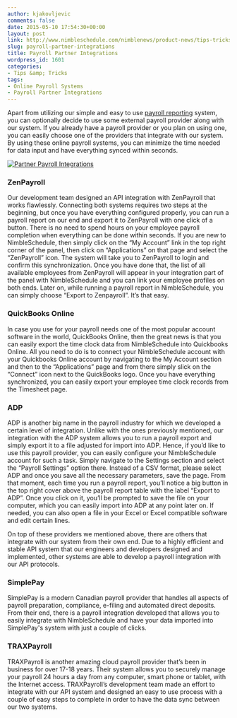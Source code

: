 ```yaml
---
author: kjakovljevic
comments: false
date: 2015-05-10 17:54:30+00:00
layout: post
link: http://www.nimbleschedule.com/nimblenews/product-news/tips-tricks/payroll-partner-integrations/
slug: payroll-partner-integrations
title: Payroll Partner Integrations
wordpress_id: 1601
categories:
- Tips &amp; Tricks
tags:
- Online Payroll Systems
- Payroll Partner Integrations
---
```


Apart from utilizing our simple and easy to use [payroll reporting](http://www.nimbleschedule.com/payroll-reports-made-easy/) system, you can optionally decide to use some external payroll provider along with our system. If you already have a payroll provider or you plan on using one, you can easily choose one of the providers that integrate with our system. By using these online payroll systems, you can minimize the time needed for data input and have everything synced within seconds.



[![Partner Payroll Integrations](http://www.nimbleschedule.com/wp-content/uploads/2015/05/Payroll-Partners-thumb.jpg)](http://www.nimbleschedule.com/wp-content/uploads/2015/05/Payroll-Partners.jpg)





### ZenPayroll



Our development team designed an API integration with ZenPayroll that works flawlessly. Connecting both systems requires two steps at the beginning, but once you have everything configured properly, you can run a payroll report on our end and export it to ZenPayroll with one click of a button. There is no need to spend hours on your employee payroll completion when everything can be done within seconds. If you are new to NimbleSchedule, then simply click on the “My Account” link in the top right corner of the panel, then click on “Applications” on that page and select the “ZenPayroll” icon. The system will take you to ZenPayroll to login and confirm this synchronization. Once you have done that, the list of all available employees from ZenPayroll will appear in your integration part of the panel with NimbleSchedule and you can link your employee profiles on both ends. Later on, while running a payroll report in NimbleSchedule, you can simply choose “Export to Zenpayroll”. It’s that easy.



### QuickBooks Online



In case you use for your payroll needs one of the most popular account software in the world, QuickBooks Online, then the  great news is that you can easily export the time clock data from NimbleSchedule into Quickbooks Online. All you need to do is to connect your NimbleSchedule account with your Quickbooks Online account by navigating to the My Account section and then to the “Applications” page and from there simply slick on the “Connect” icon next to the QuickBooks logo. Once you have everything synchronized, you can easily export your employee time clock records from the Timesheet page.



### ADP



ADP is another big name in the payroll industry for which we developed a certain level of integration. Unlike with the ones previously mentioned, our integration with the ADP system allows you to run a payroll export and simply export it to a file adjusted for import into ADP. Hence, if you’d like to use this payroll provider, you can easily configure your NimbleSchedule account for such a task. Simply navigate to the Settings section and select the “Payroll Settings” option there. Instead of a CSV format, please select ADP and once you save all the necessary parameters, save the page. From that moment, each time you run a payroll report, you’ll notice a big button in the top right cover above the payroll report table with the label “Export to ADP”. Once you click on it, you’ll be prompted to save the file on your computer, which you can easily import into ADP at any point later on. If needed, you can also open a file in your Excel or Excel compatible software and edit certain lines.

On top of these providers we mentioned above, there are others that integrate with our system from their own end. Due to a highly efficient and stable API system that our engineers and developers designed and implemented, other systems are able to develop a payroll integration with our API protocols. 



### SimplePay



SimplePay is a modern Canadian payroll provider that handles all aspects of payroll preparation, compliance, e-filing and automated direct deposits. From their end, there is a payroll integration developed that allows you to easily integrate with NimbleSchedule and have your data imported into SimplePay's system with just a couple of clicks. 



### TRAXPayroll



TRAXPayroll is another amazing cloud payroll provider that’s been in business for over 17-18 years. Their system allows you to securely manage your payroll 24 hours a day from any computer, smart phone or tablet, with the Internet access. TRAXPayroll’s development team made an effort to integrate with our API system and designed an easy to use process with a couple of easy steps to complete in order to have the data sync between our two systems.

